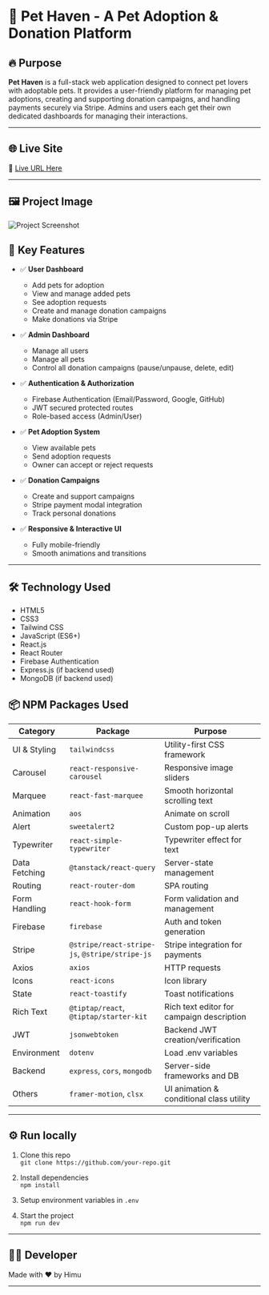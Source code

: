 # 🐾 Pet Haven - A Pet Adoption & Donation Platform

## 🔥 Purpose

**Pet Haven** is a full-stack web application designed to connect pet lovers with adoptable pets. It provides a user-friendly platform for managing pet adoptions, creating and supporting donation campaigns, and handling payments securely via Stripe. Admins and users each get their own dedicated dashboards for managing their interactions.

---

## 🌐 Live Site

🔗 [Live URL Here](https://pet-adoption-d4b8f.web.app)

---

## 🖼️ Project Image

![Project Screenshot](https://i.ibb.co.com/5WYTkC7H/Screenshot-105.png)


## 🚀 Key Features

- ✅ **User Dashboard**
  - Add pets for adoption
  - View and manage added pets
  - See adoption requests
  - Create and manage donation campaigns
  - Make donations via Stripe

- ✅ **Admin Dashboard**
  - Manage all users
  - Manage all pets
  - Control all donation campaigns (pause/unpause, delete, edit)

- ✅ **Authentication & Authorization**
  - Firebase Authentication (Email/Password, Google, GitHub)
  - JWT secured protected routes
  - Role-based access (Admin/User)

- ✅ **Pet Adoption System**
  - View available pets
  - Send adoption requests
  - Owner can accept or reject requests

- ✅ **Donation Campaigns**
  - Create and support campaigns
  - Stripe payment modal integration
  - Track personal donations

- ✅ **Responsive & Interactive UI**
  - Fully mobile-friendly
  - Smooth animations and transitions

---


## 🛠 Technology Used

- HTML5
- CSS3
- Tailwind CSS
- JavaScript (ES6+)
- React.js
- React Router
- Firebase Authentication
- Express.js (if backend used)
- MongoDB (if backend used)

## 📦 NPM Packages Used

| Category | Package | Purpose |
|---------|---------|---------|
| UI & Styling | `tailwindcss` | Utility-first CSS framework |
| Carousel | `react-responsive-carousel` | Responsive image sliders |
| Marquee | `react-fast-marquee` | Smooth horizontal scrolling text |
| Animation | `aos` | Animate on scroll |
| Alert | `sweetalert2` | Custom pop-up alerts |
| Typewriter | `react-simple-typewriter` | Typewriter effect for text |
| Data Fetching | `@tanstack/react-query` | Server-state management |
| Routing | `react-router-dom` | SPA routing |
| Form Handling | `react-hook-form` | Form validation and management |
| Firebase | `firebase` | Auth and token generation |
| Stripe | `@stripe/react-stripe-js`, `@stripe/stripe-js` | Stripe integration for payments |
| Axios | `axios` | HTTP requests |
| Icons | `react-icons` | Icon library |
| State | `react-toastify` | Toast notifications |
| Rich Text | `@tiptap/react`, `@tiptap/starter-kit` | Rich text editor for campaign description |
| JWT | `jsonwebtoken` | Backend JWT creation/verification |
| Environment | `dotenv` | Load .env variables |
| Backend | `express`, `cors`, `mongodb` | Server-side frameworks and DB |
| Others | `framer-motion`, `clsx` | UI animation & conditional class utility |

---

## ⚙️ Run locally

1. Clone this repo  
   `git clone https://github.com/your-repo.git`

2. Install dependencies  
   `npm install`

3. Setup environment variables in `.env`

4. Start the project  
   `npm run dev`

---

## 👨‍💻 Developer

Made with ❤️ by Himu

---

